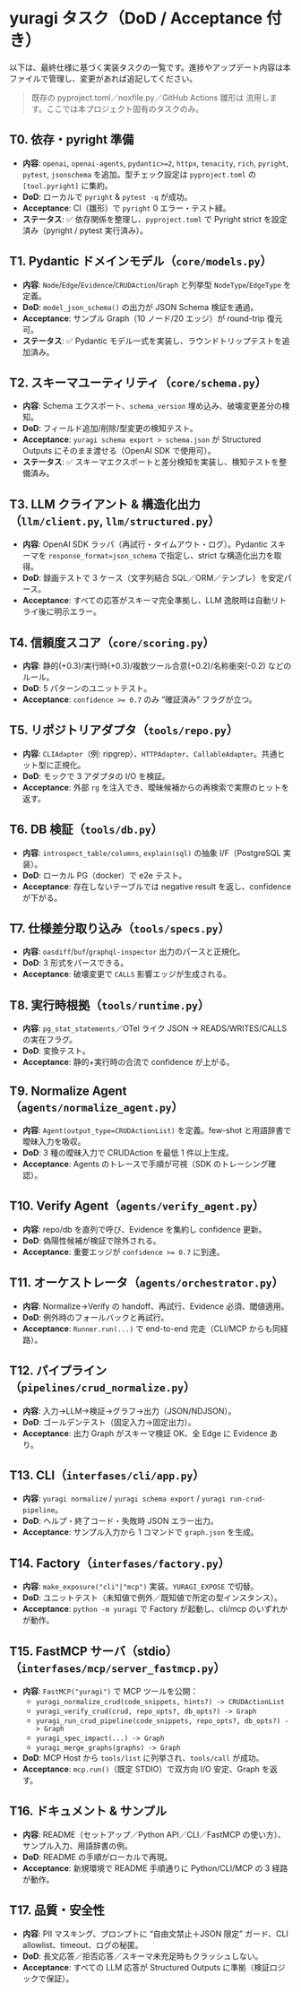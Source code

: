 # yuragi タスク（DoD / Acceptance 付き）

以下は、最終仕様に基づく実装タスクの一覧です。進捗やアップデート内容は本ファイルで管理し、変更があれば追記してください。

> 既存の pyproject.toml／noxfile.py／GitHub Actions 雛形は 流用します。ここでは本プロジェクト固有のタスクのみ。

## T0. 依存・pyright 準備
- **内容**: `openai`, `openai-agents`, `pydantic>=2`, `httpx`, `tenacity`, `rich`, `pyright`, `pytest`, `jsonschema` を追加。型チェック設定は `pyproject.toml` の `[tool.pyright]` に集約。
- **DoD**: ローカルで `pyright` & `pytest -q` が成功。
- **Acceptance**: CI（雛形）で `pyright` 0 エラー・テスト緑。
- **ステータス**: ✅ 依存関係を整理し、`pyproject.toml` で Pyright strict を設定済み（pyright / pytest 実行済み）。

## T1. Pydantic ドメインモデル（`core/models.py`）
- **内容**: `Node`/`Edge`/`Evidence`/`CRUDAction`/`Graph` と列挙型 `NodeType`/`EdgeType` を定義。
- **DoD**: `model_json_schema()` の出力が JSON Schema 検証を通過。
- **Acceptance**: サンプル Graph（10 ノード/20 エッジ）が round-trip 復元可。
- **ステータス**: ✅ Pydantic モデル一式を実装し、ラウンドトリップテストを追加済み。

## T2. スキーマユーティリティ（`core/schema.py`）
- **内容**: Schema エクスポート、`schema_version` 埋め込み、破壊変更差分の検知。
- **DoD**: フィールド追加/削除/型変更の検知テスト。
- **Acceptance**: `yuragi schema export > schema.json` が Structured Outputs にそのまま渡せる（OpenAI SDK で使用可）。
- **ステータス**: ✅ スキーマエクスポートと差分検知を実装し、検知テストを整備済み。

## T3. LLM クライアント & 構造化出力（`llm/client.py`, `llm/structured.py`）
- **内容**: OpenAI SDK ラッパ（再試行・タイムアウト・ログ）。Pydantic スキーマを `response_format=json_schema` で指定し、strict な構造化出力を取得。
- **DoD**: 録画テストで 3 ケース（文字列結合 SQL／ORM／テンプレ）を安定パース。
- **Acceptance**: すべての応答がスキーマ完全準拠し、LLM 逸脱時は自動リトライ後に明示エラー。

## T4. 信頼度スコア（`core/scoring.py`）
- **内容**: 静的(+0.3)/実行時(+0.3)/複数ツール合意(+0.2)/名称衝突(-0.2) などのルール。
- **DoD**: 5 パターンのユニットテスト。
- **Acceptance**: `confidence >= 0.7` のみ “確証済み” フラグが立つ。

## T5. リポジトリアダプタ（`tools/repo.py`）
- **内容**: `CLIAdapter`（例: ripgrep）、`HTTPAdapter`、`CallableAdapter`。共通ヒット型に正規化。
- **DoD**: モックで 3 アダプタの I/O を検証。
- **Acceptance**: 外部 `rg` を注入でき、曖昧候補からの再検索で実際のヒットを返す。

## T6. DB 検証（`tools/db.py`）
- **内容**: `introspect_table/columns`, `explain(sql)` の抽象 I/F（PostgreSQL 実装）。
- **DoD**: ローカル PG（docker）で e2e テスト。
- **Acceptance**: 存在しないテーブルでは negative result を返し、confidence が下がる。

## T7. 仕様差分取り込み（`tools/specs.py`）
- **内容**: `oasdiff`/`buf`/`graphql-inspector` 出力のパースと正規化。
- **DoD**: 3 形式をパースできる。
- **Acceptance**: 破壊変更で `CALLS` 影響エッジが生成される。

## T8. 実行時根拠（`tools/runtime.py`）
- **内容**: `pg_stat_statements`／OTel ライク JSON → READS/WRITES/CALLS の実在フラグ。
- **DoD**: 変換テスト。
- **Acceptance**: 静的+実行時の合流で confidence が上がる。

## T9. Normalize Agent（`agents/normalize_agent.py`）
- **内容**: `Agent(output_type=CRUDActionList)` を定義。few-shot と用語辞書で曖昧入力を吸収。
- **DoD**: 3 種の曖昧入力で CRUDAction を最低 1 件以上生成。
- **Acceptance**: Agents のトレースで手順が可視（SDK のトレーシング確認）。

## T10. Verify Agent（`agents/verify_agent.py`）
- **内容**: repo/db を直列で呼び、Evidence を集約し confidence 更新。
- **DoD**: 偽陽性候補が検証で除外される。
- **Acceptance**: 重要エッジが `confidence >= 0.7` に到達。

## T11. オーケストレータ（`agents/orchestrator.py`）
- **内容**: Normalize→Verify の handoff、再試行、Evidence 必須、閾値適用。
- **DoD**: 例外時のフォールバックと再試行。
- **Acceptance**: `Runner.run(...)` で end-to-end 完走（CLI/MCP からも同経路）。

## T12. パイプライン（`pipelines/crud_normalize.py`）
- **内容**: 入力→LLM→検証→グラフ→出力（JSON/NDJSON）。
- **DoD**: ゴールデンテスト（固定入力→固定出力）。
- **Acceptance**: 出力 Graph がスキーマ検証 OK、全 Edge に Evidence あり。

## T13. CLI（`interfases/cli/app.py`）
- **内容**: `yuragi normalize` / `yuragi schema export` / `yuragi run-crud-pipeline`。
- **DoD**: ヘルプ・終了コード・失敗時 JSON エラー出力。
- **Acceptance**: サンプル入力から 1 コマンドで `graph.json` を生成。

## T14. Factory（`interfases/factory.py`）
- **内容**: `make_exposure("cli"|"mcp")` 実装。`YURAGI_EXPOSE` で切替。
- **DoD**: ユニットテスト（未知値で例外／既知値で所定の型インスタンス）。
- **Acceptance**: `python -m yuragi` で Factory が起動し、cli/mcp のいずれかが動作。

## T15. FastMCP サーバ（stdio）（`interfases/mcp/server_fastmcp.py`）
- **内容**: `FastMCP("yuragi")` で MCP ツールを公開：
  - `yuragi_normalize_crud(code_snippets, hints?) -> CRUDActionList`
  - `yuragi_verify_crud(crud, repo_opts?, db_opts?) -> Graph`
  - `yuragi_run_crud_pipeline(code_snippets, repo_opts?, db_opts?) -> Graph`
  - `yuragi_spec_impact(...) -> Graph`
  - `yuragi_merge_graphs(graphs) -> Graph`
- **DoD**: MCP Host から `tools/list` に列挙され、`tools/call` が成功。
- **Acceptance**: `mcp.run()`（既定 STDIO）で双方向 I/O 安定、Graph を返す。

## T16. ドキュメント & サンプル
- **内容**: README（セットアップ／Python API／CLI／FastMCP の使い方）、サンプル入力、用語辞書の例。
- **DoD**: README の手順がローカルで再現。
- **Acceptance**: 新規環境で README 手順通りに Python/CLI/MCP の 3 経路が動作。

## T17. 品質・安全性
- **内容**: PII マスキング、プロンプトに “自由文禁止＋JSON 限定” ガード、CLI allowlist、timeout、ログの秘匿。
- **DoD**: 長文応答／拒否応答／スキーマ未充足時もクラッシュしない。
- **Acceptance**: すべての LLM 応答が Structured Outputs に準拠（検証ロジックで保証）。
